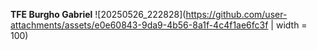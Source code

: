 **TFE Burgho Gabriel**
![20250526_222828](https://github.com/user-attachments/assets/e0e60843-9da9-4b56-8a1f-4c4f1ae6fc3f | width = 100)
